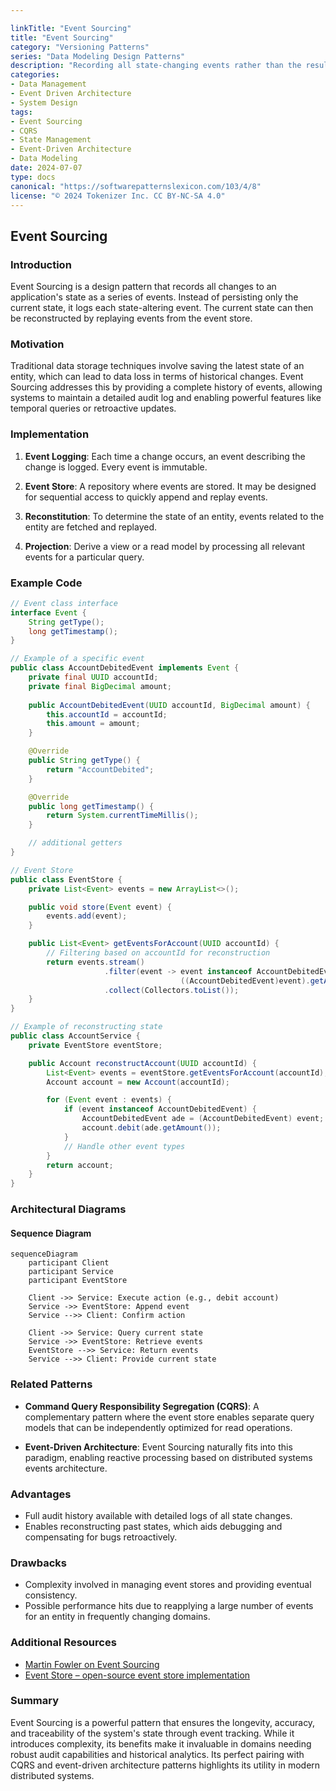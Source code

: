 ```yaml
---

linkTitle: "Event Sourcing"
title: "Event Sourcing"
category: "Versioning Patterns"
series: "Data Modeling Design Patterns"
description: "Recording all state-changing events rather than the resulting state, allowing the system's state to be reconstructed by replaying events."
categories:
- Data Management
- Event Driven Architecture
- System Design
tags:
- Event Sourcing
- CQRS
- State Management
- Event-Driven Architecture
- Data Modeling
date: 2024-07-07
type: docs
canonical: "https://softwarepatternslexicon.com/103/4/8"
license: "© 2024 Tokenizer Inc. CC BY-NC-SA 4.0"
---
```


## Event Sourcing

### Introduction

Event Sourcing is a design pattern that records all changes to an application's state as a series of events. Instead of persisting only the current state, it logs each state-altering event. The current state can then be reconstructed by replaying events from the event store.

### Motivation

Traditional data storage techniques involve saving the latest state of an entity, which can lead to data loss in terms of historical changes. Event Sourcing addresses this by providing a complete history of events, allowing systems to maintain a detailed audit log and enabling powerful features like temporal queries or retroactive updates.

### Implementation

1. **Event Logging**: Each time a change occurs, an event describing the change is logged. Every event is immutable.

2. **Event Store**: A repository where events are stored. It may be designed for sequential access to quickly append and replay events.

3. **Reconstitution**: To determine the state of an entity, events related to the entity are fetched and replayed.

4. **Projection**: Derive a view or a read model by processing all relevant events for a particular query.

### Example Code

```java
// Event class interface
interface Event {
    String getType();
    long getTimestamp();
}

// Example of a specific event
public class AccountDebitedEvent implements Event {
    private final UUID accountId;
    private final BigDecimal amount;
    
    public AccountDebitedEvent(UUID accountId, BigDecimal amount) {
        this.accountId = accountId;
        this.amount = amount;
    }

    @Override
    public String getType() {
        return "AccountDebited";
    }

    @Override
    public long getTimestamp() {
        return System.currentTimeMillis();
    }

    // additional getters
}

// Event Store
public class EventStore {
    private List<Event> events = new ArrayList<>();

    public void store(Event event) {
        events.add(event);
    }

    public List<Event> getEventsForAccount(UUID accountId) {
        // Filtering based on accountId for reconstruction
        return events.stream()
                     .filter(event -> event instanceof AccountDebitedEvent && 
                                      ((AccountDebitedEvent)event).getAccountId().equals(accountId))
                     .collect(Collectors.toList());
    }
}

// Example of reconstructing state
public class AccountService {
    private EventStore eventStore;

    public Account reconstructAccount(UUID accountId) {
        List<Event> events = eventStore.getEventsForAccount(accountId);
        Account account = new Account(accountId);

        for (Event event : events) {
            if (event instanceof AccountDebitedEvent) {
                AccountDebitedEvent ade = (AccountDebitedEvent) event;
                account.debit(ade.getAmount());
            }
            // Handle other event types
        }
        return account;
    }
}
```

### Architectural Diagrams

#### Sequence Diagram

```mermaid
sequenceDiagram
    participant Client
    participant Service
    participant EventStore

    Client ->> Service: Execute action (e.g., debit account)
    Service ->> EventStore: Append event
    Service -->> Client: Confirm action

    Client ->> Service: Query current state
    Service ->> EventStore: Retrieve events
    EventStore -->> Service: Return events
    Service -->> Client: Provide current state
```

### Related Patterns

- **Command Query Responsibility Segregation (CQRS)**: A complementary pattern where the event store enables separate query models that can be independently optimized for read operations.
  
- **Event-Driven Architecture**: Event Sourcing naturally fits into this paradigm, enabling reactive processing based on distributed systems events architecture.

### Advantages

- Full audit history available with detailed logs of all state changes.
- Enables reconstructing past states, which aids debugging and compensating for bugs retroactively.

### Drawbacks

- Complexity involved in managing event stores and providing eventual consistency.
- Possible performance hits due to reapplying a large number of events for an entity in frequently changing domains.

### Additional Resources

- [Martin Fowler on Event Sourcing](https://martinfowler.com/eaaDev/EventSourcing.html)
- [Event Store – open-source event store implementation](https://eventstore.com/)

### Summary

Event Sourcing is a powerful pattern that ensures the longevity, accuracy, and traceability of the system's state through event tracking. While it introduces complexity, its benefits make it invaluable in domains needing robust audit capabilities and historical analytics. Its perfect pairing with CQRS and event-driven architecture patterns highlights its utility in modern distributed systems.
